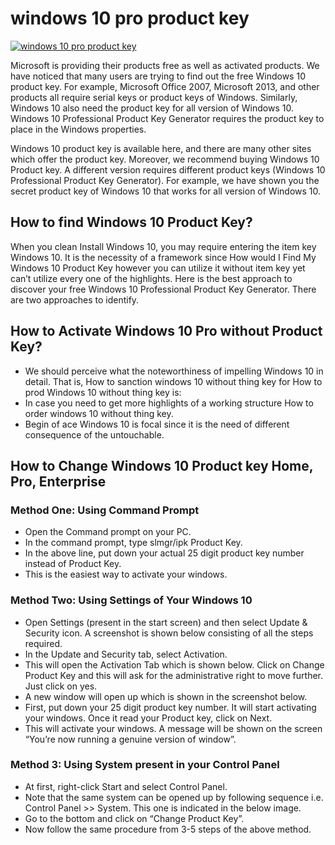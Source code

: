 # windows 10 pro product key

[![windows 10 pro product key](get-detail.png)](https://github.com/techrapidly/windows10.pro.product.key)

Microsoft is providing their products free as well as activated products. We have noticed that many users are trying to find out the free Windows 10 product key. For example, Microsoft Office 2007, Microsoft 2013, and other products all require serial keys or product keys of Windows. Similarly, Windows 10 also need the product key for all version of Windows 10.  Windows 10 Professional Product Key Generator requires the product key to place in the Windows properties.

Windows 10 product key is available here, and there are many other sites which offer the product key. Moreover, we recommend buying Windows 10 Product key. A different version requires different product keys (Windows 10 Professional Product Key Generator). For example, we have shown you the secret product key of Windows 10 that works for all version of Windows 10.

## How to find Windows 10 Product Key?

When you clean Install Windows 10, you may require entering the item key Windows 10. It is the necessity of a framework since How would I Find My Windows 10 Product Key however you can utilize it without item key yet can’t utilize every one of the highlights. Here is the best approach to discover your free Windows 10 Professional Product Key Generator. There are two approaches to identify.

## How to Activate Windows 10 Pro without Product Key?

* We should perceive what the noteworthiness of impelling Windows 10 in detail. That is, How to sanction windows 10 without thing key for How to prod Windows 10 without thing key is:
* In case you need to get more highlights of a working structure How to order windows 10 without thing key.
* Begin of ace Windows 10 is focal since it is the need of different consequence of the untouchable.

## How to Change Windows 10 Product key Home, Pro, Enterprise

### Method One: Using Command Prompt
  * Open the Command prompt on your PC.
  * In the command prompt, type slmgr/ipk Product Key.
  * In the above line, put down your actual 25 digit product key number instead of Product Key.
  * This is the easiest way to activate your windows.

### Method Two: Using Settings of Your Windows 10
  * Open Settings (present in the start screen) and then select Update & Security icon. A screenshot is shown below consisting of all the steps required.
  * In the Update and Security tab, select Activation.
  * This will open the Activation Tab which is shown below. Click on Change Product Key and this will ask for the administrative right to move further. Just click on yes.
  * A new window will open up which is shown in the screenshot below.
  * First, put down your 25 digit product key number. It will start activating your windows. Once it read your Product key, click on Next.
  * This will activate your windows. A message will be shown on the screen “You’re now running a genuine version of window”.

### Method 3: Using System present in your Control Panel
  * At first, right-click Start and select Control Panel.
  * Note that the same system can be opened up by following sequence i.e. Control Panel >> System. This one is indicated in the below image.
  * Go to the bottom and click on “Change Product Key”.
  * Now follow the same procedure from 3-5 steps of the above method.
